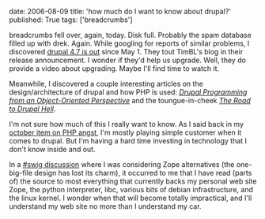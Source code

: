 date: 2006-08-09
title: 'how much do I want to know about drupal?'
published: True
tags: ['breadcrumbs']

<div><p>
breadcrumbs fell over, again, today. Disk full. Probably the spam database filled up with drek. Again. While googling for reports of similar problems, I discovered <a href="http://drupal.org/drupal-4.7.0">drupal 4.7 is out</a> since May 1. They tout TimBL's blog in their release announcement. I wonder if they'd help us upgrade. Well, they do provide a video about upgrading. Maybe I'll find time to watch it.</p>

<p>Meanwhile, I discovered a couple interesting articles on the design/architecture of drupal and how PHP is used: <cite><a href="http://api.drupal.org/api/HEAD/file/developer/topics/oop.html">Drupal Programming from an Object-Oriented Perspective</a></cite> and the toungue-in-cheek <cite><a href="http://drupal.org/node/77487">The Road to Drupal Hell</a></cite>.</p>

<p>I'm not sure how much of this I really want to know. As I said back in my <a href="http://dig.csail.mit.edu/breadcrumbs/node/11">october item on PHP angst</a>, I'm mostly playing simple customer when it comes to drupal.
But I'm having a hard time investing in technology that I don't know inside and out.</p>

<p>In a <a href="http://chatlogs.planetrdf.com/swig/2006-08-04.html#T17-34-38">#swig discussion</a> where I was considering Zope alternatives (the one-big-file design has lost its charm), it occurred to me that I have read (parts of) the source to most everything that currently backs my personal web site Zope, the python interpreter, libc, various bits of debian infrastructure, and the linux kernel. I wonder when that will become totally impractical, and I'll understand my web site no more than I understand my car.</p>

</div>
